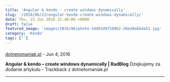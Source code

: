 ```yaml
---
title: 'Angular & kendo - create windows dynamically'
slug: '/2016/06/23/angular-kendo-create-windows-dynamically/'
date: Thu, 23 Jun 2016 21:40:06 +0000
draft: false
featured_image: 'images/2016/06/photo-1446149710962-26e48a6bda51.jpg'
category: 'Kendo'
tags: ['']
---
```



#### 
[dotnetomaniak.pl](http://dotnetomaniak.pl/Angular-kendo-create-windows-dynamically-RadBlog "") - <time datetime="2016-06-23 22:40:58">Jun 4, 2016</time>

**Angular & kendo – create windows dynamically | RadBlog** Dziękujemy za dodanie artykułu - Trackback z dotnetomaniak.pl
<hr />
